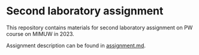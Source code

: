 # Second laboratory assignment

This repository contains materials for second laboratory assignment on PW course on MIMUW in 2023.

Assignment description can be found in [assignment.md](assignment.md).